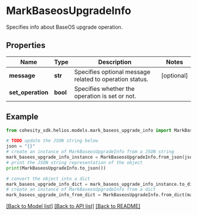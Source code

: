 # MarkBaseosUpgradeInfo

Specifies info about BaseOS upgrade operation.

## Properties

Name | Type | Description | Notes
------------ | ------------- | ------------- | -------------
**message** | **str** | Specifies optional message related to operation status. | [optional] 
**set_operation** | **bool** | Specifies whether the operation is set or not. | 

## Example

```python
from cohesity_sdk.helios.models.mark_baseos_upgrade_info import MarkBaseosUpgradeInfo

# TODO update the JSON string below
json = "{}"
# create an instance of MarkBaseosUpgradeInfo from a JSON string
mark_baseos_upgrade_info_instance = MarkBaseosUpgradeInfo.from_json(json)
# print the JSON string representation of the object
print(MarkBaseosUpgradeInfo.to_json())

# convert the object into a dict
mark_baseos_upgrade_info_dict = mark_baseos_upgrade_info_instance.to_dict()
# create an instance of MarkBaseosUpgradeInfo from a dict
mark_baseos_upgrade_info_from_dict = MarkBaseosUpgradeInfo.from_dict(mark_baseos_upgrade_info_dict)
```
[[Back to Model list]](../README.md#documentation-for-models) [[Back to API list]](../README.md#documentation-for-api-endpoints) [[Back to README]](../README.md)



